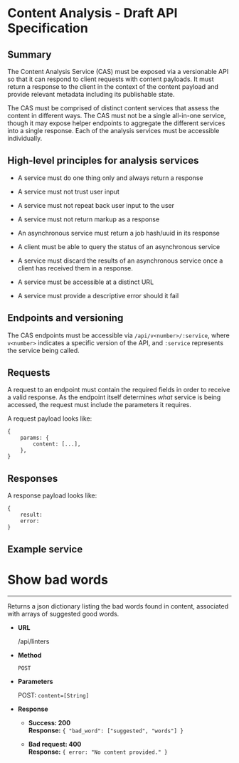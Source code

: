 # Content Analysis - Draft API Specification

## Summary

The Content Analysis Service (CAS) must be exposed via a versionable API so that it can respond to client
requests with content payloads. It must return a response to the client in the context of the content payload and 
provide relevant metadata including its publishable state.

The CAS must be comprised of distinct content services that assess the content in different ways. The CAS
must not be a single all-in-one service, though it may expose helper endpoints to aggregate the different
services into a single response. Each of the analysis services must be accessible individually.


## High-level principles for analysis services

* A service must do one thing only and always return a response

* A service must not trust user input

* A service must not repeat back user input to the user

* A service must not return markup as a response

* An asynchronous service must return a job hash/uuid in its response

* A client must be able to query the status of an asynchronous service

* A service must discard the results of an asynchronous service once a client has received them in a response.

* A service must be accessible at a distinct URL

* A service must provide a descriptive error should it fail


## Endpoints and versioning

The CAS endpoints must be accessible via `/api/v<number>/:service`, where `v<number>` indicates a specific
version of the API, and `:service` represents the service being called.  


## Requests

A request to an endpoint must contain the required fields in order to receive a valid response.
As the endpoint itself determines _what_ service is being accessed, the request must include the parameters it requires.  

A request payload looks like:

```
{ 
    params: {
        content: [...],
    },
}
```


## Responses

A response payload looks like:

```
{
    result:
    error:
}
```


## Example service

# Show bad words
----

Returns a json dictionary listing the bad words found in content, associated with arrays of suggested good words.

* **URL**  

    /api/linters
  
* **Method**
  
    `POST`
 
* **Parameters**

    POST: `content=[String]`

* **Response**

    * **Success: 200**  
    **Response:** `{ "bad_word": ["suggested", "words"] }`
    
    * **Bad request: 400**  
    **Response:** `{ error: "No content provided." }`
